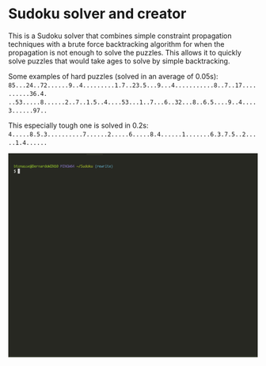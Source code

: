 # Sudoku solver and creator
This is a Sudoku solver that combines simple constraint propagation techniques with a brute force backtracking algorithm for when the propagation is not enough to solve the puzzles. This allows it to quickly solve puzzles that would take ages to solve by simple backtracking.

Some examples of hard puzzles (solved in an average of 0.05s):
`85...24..72......9..4.........1.7..23.5...9...4...........8..7..17..........36.4.`
`..53.....8......2..7..1.5..4....53...1..7...6..32...8..6.5....9..4....3......97..`

This especially tough one is solved in 0.2s:
`4.....8.5.3..........7......2.....6.....8.4......1.......6.3.7.5..2.....1.4......`

![Sudoku solver](https://github.com/btonasse/Sudoku/blob/master/demo/demo.gif)

